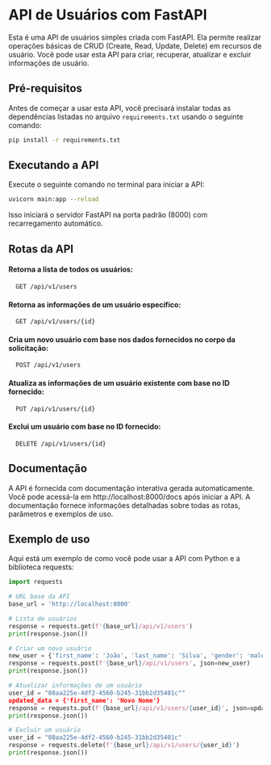 
# API de Usuários com FastAPI

Esta é uma API de usuários simples criada com FastAPI. Ela permite realizar operações básicas de CRUD (Create, Read, Update, Delete) em recursos de usuário. Você pode usar esta API para criar, recuperar, atualizar e excluir informações de usuário.
## Pré-requisitos

Antes de começar a usar esta API, você precisará instalar todas as dependências listadas no arquivo `requirements.txt` usando o seguinte comando:

```bash
pip install -r requirements.txt
```


## Executando a API

Execute o seguinte comando no terminal para iniciar a API:

```bash
uvicorn main:app --reload
```

Isso iniciará o servidor FastAPI na porta padrão (8000) com recarregamento automático.


## Rotas da API

####  Retorna a lista de todos os usuários:

```http
  GET /api/v1/users
```


#### Retorna as informações de um usuário específico:

```http
  GET /api/v1/users/{id}
```

#### Cria um novo usuário com base nos dados fornecidos no corpo da solicitação:

```http
  POST /api/v1/users
```

#### Atualiza as informações de um usuário existente com base no ID fornecido:

```http
  PUT /api/v1/users/{id}
```

#### Exclui um usuário com base no ID fornecido:

```http
  DELETE /api/v1/users/{id}
```




## Documentação

A API é fornecida com documentação interativa gerada automaticamente. Você pode acessá-la em http://localhost:8000/docs após iniciar a API. A documentação fornece informações detalhadas sobre todas as rotas, parâmetros e exemplos de uso.

## Exemplo de uso

Aqui está um exemplo de como você pode usar a API com Python e a biblioteca requests:

```python
import requests

# URL base da API
base_url = 'http://localhost:8000'

# Lista de usuários
response = requests.get(f'{base_url}/api/v1/users')
print(response.json())

# Criar um novo usuário
new_user = {'first_name': 'João', 'last_name': 'Silva', 'gender': 'male', 'roles': 'user'}
response = requests.post(f'{base_url}/api/v1/users', json=new_user)
print(response.json())

# Atualizar informações de um usuário
user_id = "08aa225e-4df2-4560-b245-31bb2d35401c""
updated_data = {'first_name': 'Novo Nome'}
response = requests.put(f'{base_url}/api/v1/users/{user_id}', json=updated_data)
print(response.json())

# Excluir um usuário
user_id = "08aa225e-4df2-4560-b245-31bb2d35401c"
response = requests.delete(f'{base_url}/api/v1/users/{user_id}')
print(response.json())
```
